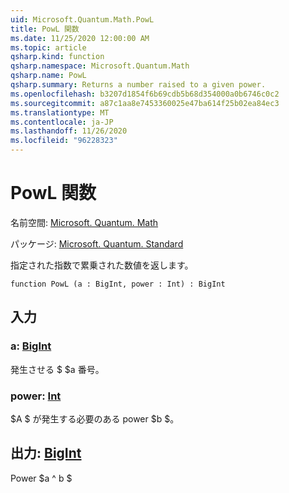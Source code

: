 ```yaml
---
uid: Microsoft.Quantum.Math.PowL
title: PowL 関数
ms.date: 11/25/2020 12:00:00 AM
ms.topic: article
qsharp.kind: function
qsharp.namespace: Microsoft.Quantum.Math
qsharp.name: PowL
qsharp.summary: Returns a number raised to a given power.
ms.openlocfilehash: b3207d1854f6b69cdb5b68d354000a0b6746c0c2
ms.sourcegitcommit: a87c1aa8e7453360025e47ba614f25b02ea84ec3
ms.translationtype: MT
ms.contentlocale: ja-JP
ms.lasthandoff: 11/26/2020
ms.locfileid: "96228323"
---
```

# <a name="powl-function"></a>PowL 関数

名前空間: [Microsoft. Quantum. Math](xref:Microsoft.Quantum.Math)

パッケージ: [Microsoft. Quantum. Standard](https://nuget.org/packages/Microsoft.Quantum.Standard)


指定された指数で累乗された数値を返します。

```qsharp
function PowL (a : BigInt, power : Int) : BigInt
```


## <a name="input"></a>入力

### <a name="a--bigint"></a>a: [BigInt](xref:microsoft.quantum.lang-ref.bigint)

発生させる $ $a 番号。


### <a name="power--int"></a>power: [Int](xref:microsoft.quantum.lang-ref.int)

$A $ が発生する必要のある power $b $。



## <a name="output--bigint"></a>出力: [BigInt](xref:microsoft.quantum.lang-ref.bigint)

Power $a ^ b $